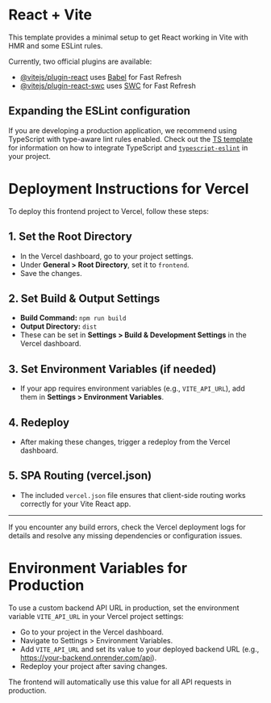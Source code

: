 # React + Vite

This template provides a minimal setup to get React working in Vite with HMR and some ESLint rules.

Currently, two official plugins are available:

- [@vitejs/plugin-react](https://github.com/vitejs/vite-plugin-react/blob/main/packages/plugin-react) uses [Babel](https://babeljs.io/) for Fast Refresh
- [@vitejs/plugin-react-swc](https://github.com/vitejs/vite-plugin-react/blob/main/packages/plugin-react-swc) uses [SWC](https://swc.rs/) for Fast Refresh

## Expanding the ESLint configuration

If you are developing a production application, we recommend using TypeScript with type-aware lint rules enabled. Check out the [TS template](https://github.com/vitejs/vite/tree/main/packages/create-vite/template-react-ts) for information on how to integrate TypeScript and [`typescript-eslint`](https://typescript-eslint.io) in your project.

# Deployment Instructions for Vercel

To deploy this frontend project to Vercel, follow these steps:

## 1. Set the Root Directory
- In the Vercel dashboard, go to your project settings.
- Under **General > Root Directory**, set it to `frontend`.
- Save the changes.

## 2. Set Build & Output Settings
- **Build Command:** `npm run build`
- **Output Directory:** `dist`
- These can be set in **Settings > Build & Development Settings** in the Vercel dashboard.

## 3. Set Environment Variables (if needed)
- If your app requires environment variables (e.g., `VITE_API_URL`), add them in **Settings > Environment Variables**.

## 4. Redeploy
- After making these changes, trigger a redeploy from the Vercel dashboard.

## 5. SPA Routing (vercel.json)
- The included `vercel.json` file ensures that client-side routing works correctly for your Vite React app.

---

If you encounter any build errors, check the Vercel deployment logs for details and resolve any missing dependencies or configuration issues.

# Environment Variables for Production

To use a custom backend API URL in production, set the environment variable `VITE_API_URL` in your Vercel project settings:

- Go to your project in the Vercel dashboard.
- Navigate to Settings > Environment Variables.
- Add `VITE_API_URL` and set its value to your deployed backend URL (e.g., https://your-backend.onrender.com/api).
- Redeploy your project after saving changes.

The frontend will automatically use this value for all API requests in production.
